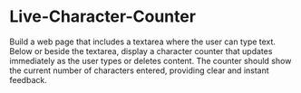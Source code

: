 # Live-Character-Counter
Build a web page that includes a textarea where the user can type text. Below or beside the textarea, display a character counter that updates immediately as the user types or deletes content. The counter should show the current number of characters entered, providing clear and instant feedback.
